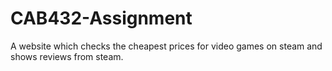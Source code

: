 # CAB432-Assignment
A website which checks the cheapest prices for video games on steam and shows reviews from steam.
